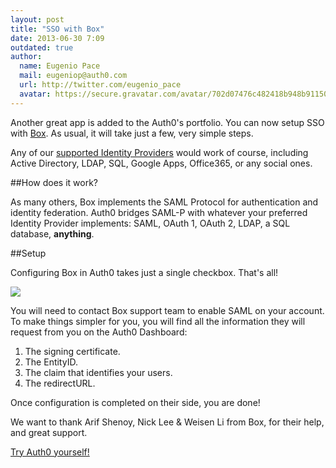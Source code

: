 ```yaml
---
layout: post
title: "SSO with Box"
date: 2013-06-30 7:09
outdated: true
author:
  name: Eugenio Pace
  mail: eugeniop@auth0.com
  url: http://twitter.com/eugenio_pace
  avatar: https://secure.gravatar.com/avatar/702d07476c482418b948b911504137a5?s=60
---
```



Another great app is added to the Auth0's portfolio. You can now setup SSO with [Box](http://www.box.com). As usual, it will take just a few, very simple steps.

Any of our [supported Identity Providers](https://docs.auth0.com/identityproviders) would work of course, including Active Directory, LDAP, SQL, Google Apps, Office365, or any social ones.

##How does it work?

As many others, Box implements the SAML Protocol for authentication and identity federation. Auth0 bridges SAML-P with whatever your preferred Identity Provider implements: SAML, OAuth 1, OAuth 2, LDAP, a SQL database, __anything__.

<!-- more -->

##Setup

Configuring Box in Auth0 takes just a single checkbox. That's all!

![](https://puu.sh/3sjU4.png)

You will need to contact Box support team to enable SAML on your account. To make things simpler for you, you will find all the information they will request from you on the Auth0 Dashboard:

1. The signing certificate.
2. The EntityID.
3. The claim that identifies your users.
4. The redirectURL.

Once configuration is completed on their side, you are done!

We want to thank Arif Shenoy, Nick Lee & Weisen Li from Box, for their help, and great support.

[Try Auth0 yourself!](https://auth0.com)
